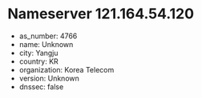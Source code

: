 # Nameserver 121.164.54.120

* as_number: 4766
* name: Unknown
* city: Yangju
* country: KR
* organization: Korea Telecom
* version: Unknown
* dnssec: false
